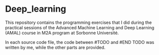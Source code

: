 # Deep_learning
This repository contains the programming exercises that I did during the practical sessions of the Advanced Machine Learning and Deep Learning (AMAL) course in M2A program at Sorbonne Université.

In each source code file, the code between #TODO and #END TODO was written by me, while the other parts are provided.

